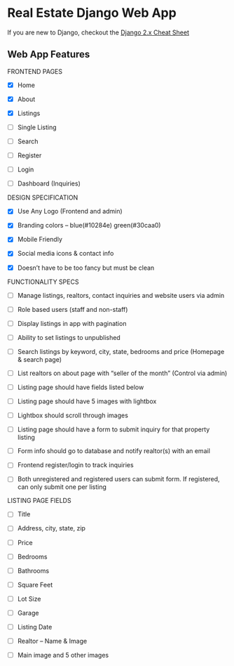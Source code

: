 # Real Estate Django Web App

If you are new to Django, checkout the [Django 2.x Cheat Sheet](https://github.com/TheCaffeineDev/Real-Estate-Django-Web-App/blob/master/django_cheat_sheet.md)

## Web App Features
FRONTEND PAGES

- [x] 
   Home

- [x]  About
- [x]  Listings
- [ ]  Single Listing
- [ ]  Search
- [ ]  Register
- [ ]  Login
- [ ]  Dashboard (Inquiries)


DESIGN SPECIFICATION

- [x]  Use Any Logo (Frontend and admin)

- [x]  Branding colors – blue(#10284e) green(#30caa0)
- [x]  Mobile Friendly
- [x]  Social media icons & contact info
- [x]  Doesn’t have to be too fancy but must be clean

FUNCTIONALITY SPECS

- [ ]  Manage listings, realtors, contact inquiries and website users via admin

- [ ]  Role based users (staff and non-staff)
- [ ]  Display listings in app with pagination
- [ ]  Ability to set listings to unpublished
- [ ]  Search listings by keyword, city, state, bedrooms and price (Homepage & search page)
- [ ]  List realtors on about page with “seller of the month” (Control via admin)
- [ ]  Listing page should have fields listed below
- [ ]  Listing page should have 5 images with lightbox
- [ ]  Lightbox should scroll through images
- [ ]  Listing page should have a form to submit inquiry for that property listing
- [ ]  Form info should go to database and notify realtor(s) with an email
- [ ]  Frontend register/login to track inquiries
- [ ]  Both unregistered and registered users can submit form. If registered, can only submit one per listing

LISTING PAGE FIELDS

- [ ] Title
- [ ]  Address, city, state, zip
- [ ]  Price
- [ ]  Bedrooms
- [ ]  Bathrooms
- [ ]  Square Feet
- [ ]  Lot Size
- [ ]  Garage
- [ ]  Listing Date
- [ ]  Realtor – Name & Image
- [ ]  Main image and 5 other images

  



